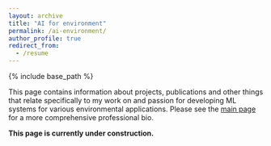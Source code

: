 ```yaml
---
layout: archive
title: "AI for environment"
permalink: /ai-environment/
author_profile: true
redirect_from:
  - /resume
---
```


{% include base_path %}

This page contains information about projects, publications and other things that relate specifically to my work on and passion for developing ML systems for various environmental applications. Please see the [main page](https://aleksispi.github.io) for a more comprehensive professional bio.

**This page is currently under construction.**
